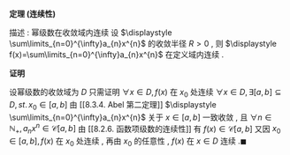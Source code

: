 
**定理 (连续性)**

描述 : 幂级数在收敛域内连续
设 $\displaystyle \sum\limits_{n=0}^{\infty}a_{n}x^{n}$ 的收敛半径 $\displaystyle R>0$ , 则 $\displaystyle f(x)=\sum\limits_{n=0}^{\infty}a_{n}x^{n}$ 在定义域内连续 .

**证明**

设幂级数的收敛域为 $\displaystyle D$ 只需证明 $\displaystyle \forall x\in D,f(x)$ 在 $\displaystyle x_{0}$ 处连续
$\displaystyle \forall x \in D,\exists[a,b]\subseteq D,\, st. \,x_{0}\in[a,b]$ 由 [[8.3.4. Abel 第二定理]] $\displaystyle \sum\limits_{n=0}^{\infty}a_{n}x^{n}$ 关于 $\displaystyle x\in[a,b]$ 一致收敛 , 且 $\displaystyle \forall n \in \mathbb{N}_{+},a_{n}x^{n}\in\mathcal{C}[a,b]$ 
由 [[8.2.6. 函数项级数的连续性]] 有 $\displaystyle f(x)\in\mathcal{C}[a,b]$ 
又因 $\displaystyle x_{0}\in[a,b],f(x)$ 在 $\displaystyle x_{0}$ 处连续 , 再由 $\displaystyle x_{0}$ 的任意性 , $\displaystyle f(x)$ 在 $\displaystyle x\in D$ 连续 $.\blacksquare$ 
